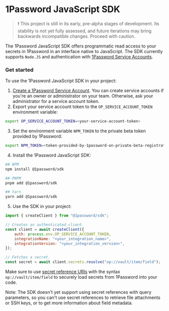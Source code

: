 # 1Password JavaScript SDK

> ❗ This project is still in its early, pre-alpha stages of development. Its stability is not yet fully assessed, and future iterations may bring backwards incompatible changes. Proceed with caution.

The 1Password JavaScript SDK offers programmatic read access to your secrets in 1Password in an interface native to JavaScript. The SDK currently supports `Node.JS` and authentication with [1Password Service Accounts](https://developer.1password.com/docs/service-accounts/).

### Get started

To use the 1Password JavaScript SDK in your project:

1. [Create a 1Password Service Account](https://developer.1password.com/docs/service-accounts/get-started/#create-a-service-account). You can create service accounts if you're an owner or administrator on your team. Otherwise, ask your administrator for a service account token.
2. Export your service account token to the `OP_SERVICE_ACCOUNT_TOKEN` environment variable:

```bash
export OP_SERVICE_ACCOUNT_TOKEN=<your-service-account-token>
```

3. Set the environment variable `NPM_TOKEN` to the private beta token provided by 1Password:

```bash
export NPM_TOKEN=<token-provided-by-1password-on-private-beta-registration>
```

4. Install the 1Password JavaScript SDK:

```bash
## NPM
npm install @1password/sdk
```

```bash
## PNPM
pnpm add @1password/sdk
```

```bash
## Yarn
yarn add @1password/sdk
```

5. Use the SDK in your project:

```js
import { createClient } from "@1password/sdk";

// Creates an authenticated client.
const client = await createClient({
    auth: process.env.OP_SERVICE_ACCOUNT_TOKEN,
    integrationName: "<your_integration_name>",
    integrationVersion: "<your_integration_version>",
});

// Fetches a secret.
const secret = await client.secrets.resolve("op://vault/item/field");
```

Make sure to use [secret reference URIs](https://developer.1password.com/docs/cli/secret-references/) with the syntax `op://vault/item/field` to securely load secrets from 1Password into your code. 

Note: The SDK doesn't yet support using secret references with query parameters, so you can't use secret references to retrieve file attachments or SSH keys, or to get more information about field metadata.
